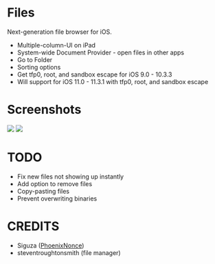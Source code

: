 Files
=============

Next-generation file browser for iOS.

 * Multiple-column-UI on iPad
 * System-wide Document Provider - open files in other apps
 * Go to Folder
 * Sorting options
 *  Get tfp0, root, and sandbox escape for iOS 9.0 - 10.3.3
 *  Will support for iOS 11.0 - 11.3.1 with tfp0, root, and sandbox escape
 

 
Screenshots
=============

[![](https://lh3.googleusercontent.com/-bPGPJDM78p0/V13sA3epxEI/AAAAAAAACNs/McPEkTL1mZY9pYrZxmZzsFibBwDoDz_ugCCo/s800/A1.jpg)](https://lh3.googleusercontent.com/-bPGPJDM78p0/V13sA3epxEI/AAAAAAAACNs/McPEkTL1mZY9pYrZxmZzsFibBwDoDz_ugCCo/s800/A1.jpg)
[![](https://lh3.googleusercontent.com/-rGNEWd7z0TI/V13sBJw41kI/AAAAAAAACN0/7pgt7BGXvLsgIuOg5R-mFFmf0sZutuRNwCCo/s800/A2.jpg)](https://lh3.googleusercontent.com/-rGNEWd7z0TI/V13sBJw41kI/AAAAAAAACN0/7pgt7BGXvLsgIuOg5R-mFFmf0sZutuRNwCCo/s800/A2.jpg)

TODO
=============

* Fix new files not showing up instantly
* Add option to remove files
* Copy-pasting files
* Prevent overwriting binaries

CREDITS
=============

* Siguza ([PhoenixNonce](https://github.com/Siguza/PhoenixNonce))
* steventroughtonsmith (file manager)
